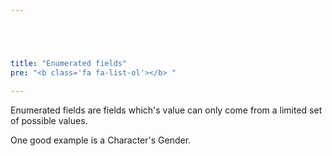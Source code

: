 ```yaml
---





title: "Enumerated fields"
pre: "<b class='fa fa-list-ol'></b> "

---
```


Enumerated fields are fields which's value can only come from a limited set of possible values.

One good example is a Character's Gender.
